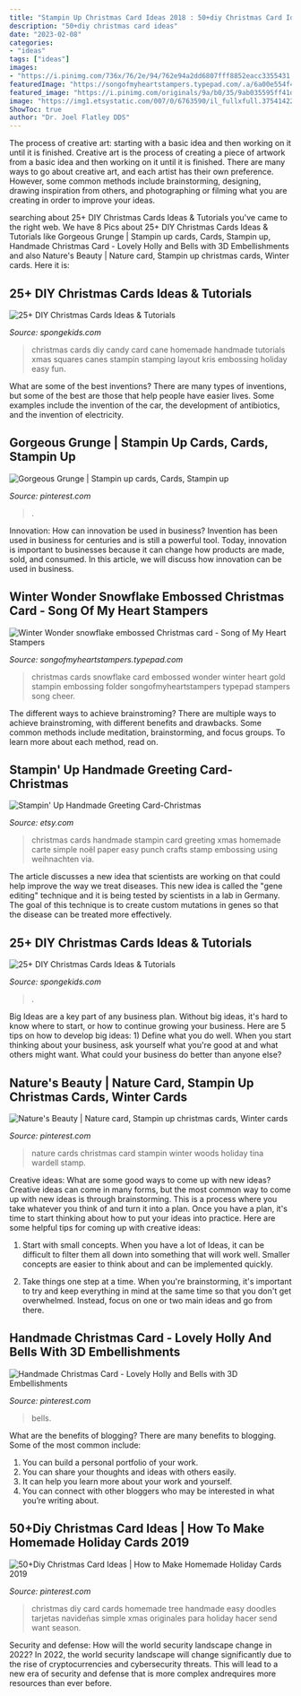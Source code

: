 ```yaml
---
title: "Stampin Up Christmas Card Ideas 2018 : 50+diy Christmas Card Ideas"
description: "50+diy christmas card ideas"
date: "2023-02-08"
categories:
- "ideas"
tags: ["ideas"]
images:
- "https://i.pinimg.com/736x/76/2e/94/762e94a2dd6807fff8852eacc3355431.jpg"
featuredImage: "https://songofmyheartstampers.typepad.com/.a/6a00e554f4a3a4883401bb09cca43b970d-600wi"
featured_image: "https://i.pinimg.com/originals/9a/b0/35/9ab035595ff41dd44b44533da79e3a6f.jpg"
image: "https://img1.etsystatic.com/007/0/6763590/il_fullxfull.375414221_f974.jpg"
ShowToc: true
author: "Dr. Joel Flatley DDS"
---
```



The process of creative art: starting with a basic idea and then working on it until it is finished.
Creative art is the process of creating a piece of artwork from a basic idea and then working on it until it is finished. There are many ways to go about creative art, and each artist has their own preference. However, some common methods include brainstorming, designing, drawing inspiration from others, and photographing or filming what you are creating in order to improve your ideas.

	

		
searching about 25+ DIY Christmas Cards Ideas &amp; Tutorials you've came to the right web. We have 8 Pics about 25+ DIY Christmas Cards Ideas &amp; Tutorials like Gorgeous Grunge | Stampin up cards, Cards, Stampin up, Handmade Christmas Card - Lovely Holly and Bells with 3D Embellishments and also Nature&#039;s Beauty | Nature card, Stampin up christmas cards, Winter cards. Here it is:
		
    
## 25+ DIY Christmas Cards Ideas &amp; Tutorials

<img loading=lazy src="https://spongekids.com/wp-content/uploads/2016/10/diy-christmas-cards/4-diy-christmas-cards.jpg" onerror="this.onerror=null;this.src='https://tse3.mm.bing.net/th?id=OIP.Eaq7rt0qODG1Xpko_NNhHwHaKA&amp;pid=15.1';" alt="25+ DIY Christmas Cards Ideas &amp; Tutorials">

_Source: spongekids.com_

>christmas cards diy candy card cane homemade handmade tutorials xmas squares canes stampin stamping layout kris embossing holiday easy fun. 

	

What are some of the best inventions?
There are many types of inventions, but some of the best are those that help people have easier lives. Some examples include the invention of the car, the development of antibiotics, and the invention of electricity.

    
## Gorgeous Grunge | Stampin Up Cards, Cards, Stampin Up

<img loading=lazy src="https://i.pinimg.com/originals/22/f1/1a/22f11a2532d355df355c255db87c6ccf.jpg" onerror="this.onerror=null;this.src='https://tse2.mm.bing.net/th?id=OIP.Yxzfe60Xdha4ZmGVx9Y6gQHaJ4&amp;pid=15.1';" alt="Gorgeous Grunge | Stampin up cards, Cards, Stampin up">

_Source: pinterest.com_

>. 

	

Innovation: How can innovation be used in business?
Invention has been used in business for centuries and is still a powerful tool. Today, innovation is important to businesses because it can change how products are made, sold, and consumed. In this article, we will discuss how innovation can be used in business.

    
## Winter Wonder Snowflake Embossed Christmas Card - Song Of My Heart Stampers

<img loading=lazy src="https://songofmyheartstampers.typepad.com/.a/6a00e554f4a3a4883401bb09cca43b970d-600wi" onerror="this.onerror=null;this.src='https://tse3.mm.bing.net/th?id=OIP.pIIV8ObsS7_xFn7VZP6pHQHaHR&amp;pid=15.1';" alt="Winter Wonder snowflake embossed Christmas card - Song of My Heart Stampers">

_Source: songofmyheartstampers.typepad.com_

>christmas cards snowflake card embossed wonder winter heart gold stampin embossing folder songofmyheartstampers typepad stampers song cheer. 

	

The different ways to achieve brainstroming?
There are multiple ways to achieve brainstroming, with different benefits and drawbacks. Some common methods include meditation, brainstorming, and focus groups. To learn more about each method, read on.

    
## Stampin&#039; Up Handmade Greeting Card-Christmas

<img loading=lazy src="https://img1.etsystatic.com/007/0/6763590/il_fullxfull.375414221_f974.jpg" onerror="this.onerror=null;this.src='https://tse4.mm.bing.net/th?id=OIP.mbrcbGCIWIOidl27Rj2I4AHaJ4&amp;pid=15.1';" alt="Stampin&#039; Up Handmade Greeting Card-Christmas">

_Source: etsy.com_

>christmas cards handmade stampin card greeting xmas homemade carte simple noël paper easy punch crafts stamp embossing using weihnachten via. 

	

The article discusses a new idea that scientists are working on that could help improve the way we treat diseases. This new idea is called the "gene editing" technique and it is being tested by scientists in a lab in Germany. The goal of this technique is to create custom mutations in genes so that the disease can be treated more effectively.

    
## 25+ DIY Christmas Cards Ideas &amp; Tutorials

<img loading=lazy src="https://spongekids.com/wp-content/uploads/2016/10/diy-christmas-cards/9-diy-christmas-cards.jpg" onerror="this.onerror=null;this.src='https://tse2.mm.bing.net/th?id=OIP.VsS4aId3kOGAeYKvKqiS6QHaKT&amp;pid=15.1';" alt="25+ DIY Christmas Cards Ideas &amp; Tutorials">

_Source: spongekids.com_

>. 

	

Big Ideas are a key part of any business plan. Without big ideas, it's hard to know where to start, or how to continue growing your business. Here are 5 tips on how to develop big ideas: 1) Define what you do well. When you start thinking about your business, ask yourself what you're good at and what others might want. What could your business do better than anyone else?

    
## Nature&#039;s Beauty | Nature Card, Stampin Up Christmas Cards, Winter Cards

<img loading=lazy src="https://i.pinimg.com/736x/f6/51/4b/f6514b1d3a244832997d7d38adfa8149.jpg" onerror="this.onerror=null;this.src='https://tse1.mm.bing.net/th?id=OIP.su5SeuG0evhp6eHqRg-7MgHaJw&amp;pid=15.1';" alt="Nature&#039;s Beauty | Nature card, Stampin up christmas cards, Winter cards">

_Source: pinterest.com_

>nature cards christmas card stampin winter woods holiday tina wardell stamp. 

	

Creative ideas: What are some good ways to come up with new ideas?
Creative ideas can come in many forms, but the most common way to come up with new ideas is through brainstorming. This is a process where you take whatever you think of and turn it into a plan. Once you have a plan, it's time to start thinking about how to put your ideas into practice. Here are some helpful tips for coming up with creative ideas:
1) Start with small concepts. When you have a lot of Ideas, it can be difficult to filter them all down into something that will work well. Smaller concepts are easier to think about and can be implemented quickly.

2) Take things one step at a time. When you're brainstorming, it's important to try and keep everything in mind at the same time so that you don't get overwhelmed. Instead, focus on one or two main ideas and go from there.

    
## Handmade Christmas Card - Lovely Holly And Bells With 3D Embellishments

<img loading=lazy src="https://i.pinimg.com/originals/9a/b0/35/9ab035595ff41dd44b44533da79e3a6f.jpg" onerror="this.onerror=null;this.src='https://tse2.mm.bing.net/th?id=OIP.VIMelXnpABqm8MIwnCwzRQHaKN&amp;pid=15.1';" alt="Handmade Christmas Card - Lovely Holly and Bells with 3D Embellishments">

_Source: pinterest.com_

>bells. 

	

What are the benefits of blogging?
There are many benefits to blogging. Some of the most common include: 
1. You can build a personal portfolio of your work. 
2. You can share your thoughts and ideas with others easily. 
3. It can help you learn more about your work and yourself. 
4. You can connect with other bloggers who may be interested in what you’re writing about. 

    
## 50+Diy Christmas Card Ideas | How To Make Homemade Holiday Cards 2019

<img loading=lazy src="https://i.pinimg.com/736x/76/2e/94/762e94a2dd6807fff8852eacc3355431.jpg" onerror="this.onerror=null;this.src='https://tse2.mm.bing.net/th?id=OIP.COKujCJY7q2KbBtcZjqOiAHaJ3&amp;pid=15.1';" alt="50+Diy Christmas Card Ideas | How to Make Homemade Holiday Cards 2019">

_Source: pinterest.com_

>christmas diy card cards homemade tree handmade easy doodles tarjetas navideñas simple xmas originales para holiday hacer send want season. 

	

Security and defense: How will the world security landscape change in 2022?
In 2022, the world security landscape will change significantly due to the rise of cryptocurrencies and cybersecurity threats. This will lead to a new era of security and defense that is more complex andrequires more resources than ever before.

